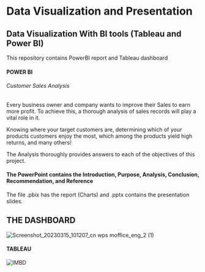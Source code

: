 # Data Visualization and Presentation
## Data Visualization With BI tools (Tableau and Power BI)
This repository contains PowerBI report and Tableau dashboard

#### POWER BI
###### Customer Sales Analysis
Every business owner and company wants to improve their Sales to earn more profit. To achieve this, a thorough analysis of sales records will play a vital role in it. 

Knowing where your target customers are, determining which of your products customers enjoy the most, which among the products yield high returns, and many others!

The Analysis thoroughly provides answers to each of the objectives of this project. 
#### The PowerPoint contains the Introduction, Purpose, Analysis, Conclusion, Recommendation, and Reference
The file .pbix has the report (Charts) and .pptx contains the presentation slides.



## THE DASHBOARD
![Screenshot_20230315_101207_cn wps moffice_eng_2 (1)](https://user-images.githubusercontent.com/105982006/227765613-5e2254b5-3b40-4e9e-9383-ad23595f4300.jpg)


#### TABLEAU
![IMBD](https://user-images.githubusercontent.com/105982006/227764835-f0aa2e63-dd37-4fb6-bfcc-0589d87a7391.png)
